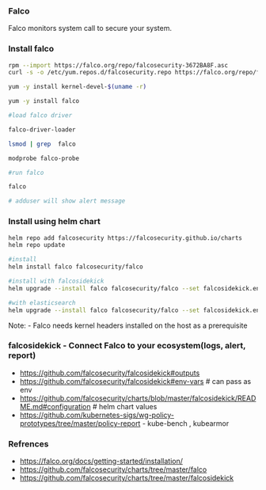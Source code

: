 ### Falco
Falco monitors system call to secure your system.

### Install falco

```bash
rpm --import https://falco.org/repo/falcosecurity-3672BA8F.asc
curl -s -o /etc/yum.repos.d/falcosecurity.repo https://falco.org/repo/falcosecurity-rpm.repo

yum -y install kernel-devel-$(uname -r)

yum -y install falco

#load falco driver

falco-driver-loader

lsmod | grep  falco

modprobe falco-probe

#run falco

falco

# adduser will show alert message

```

### Install using helm chart

```bash
helm repo add falcosecurity https://falcosecurity.github.io/charts
helm repo update

#install
helm install falco falcosecurity/falco

#install with falcosidekick
helm upgrade --install falco falcosecurity/falco --set falcosidekick.enabled=true --set falcosidekick.webui.enabled=true

#with elasticsearch
helm upgrade --install falco falcosecurity/falco --set falcosidekick.enabled=true --set falcosidekick.webui.enabled=true  --set falcosidekick.config.elasticsearch.hostport=http://192.168.0.183:30005
```

Note: - Falco needs kernel headers installed on the host as a prerequisite

### falcosidekick - Connect Falco to your ecosystem(logs, alert, report)

- https://github.com/falcosecurity/falcosidekick#outputs
- https://github.com/falcosecurity/falcosidekick#env-vars # can pass as env
- https://github.com/falcosecurity/charts/blob/master/falcosidekick/README.md#configuration # helm chart values
- https://github.com/kubernetes-sigs/wg-policy-prototypes/tree/master/policy-report - kube-bench , kubearmor

### Refrences
- https://falco.org/docs/getting-started/installation/
- https://github.com/falcosecurity/charts/tree/master/falco
- https://github.com/falcosecurity/charts/tree/master/falcosidekick